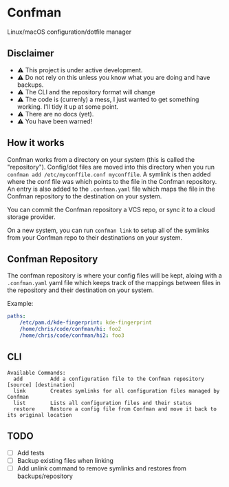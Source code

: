 # Confman
Linux/macOS configuration/dotfile manager

## Disclaimer
- ⚠️ This project is under active development.
- ⚠️ Do not rely on this unless you know what you are doing and have backups.
- ⚠️ The CLI and the repository format will change
- ⚠️ The code is (currenly) a mess, I just wanted to get something working. I'll tidy it up at some point.
- ⚠️ There are no docs (yet).
- ⚠️ You have been warned!

## How it works

Confman works from a directory on your system (this is called the "repository"). Config/dot files
are moved into this directory when you run `confman add /etc/myconffile.conf myconffile`. A symlink
is then added where the conf file was which points to the file in the Confman repository. An entry
is also added to the `.confman.yaml` file which maps the file in the Confman repository to the destination
on your system.

You can commit the Confman repository a VCS repo, or sync it to a cloud storage provider.

On a new system, you can run `confman link` to setup all of the symlinks from your Confman repo to
their destinations on your system.

## Confman Repository

The confman repository is where your config files will be kept, aloing with a `.confman.yaml` yaml file which keeps track of the mappings between files in the repository and their destination on your system.

Example:
```yaml
paths:
    /etc/pam.d/kde-fingerprint: kde-fingerprint
    /home/chris/code/confman/hi: foo2
    /home/chris/code/confman/hi2: foo3
```

## CLI

```
Available Commands:
  add         Add a configuration file to the Confman repository [source] [destination]
  link        Creates symlinks for all configuration files managed by Confman
  list        Lists all configuration files and their status
  restore     Restore a config file from Confman and move it back to its original location
```

## TODO
- [ ] Add tests
- [ ] Backup existing files when linking
- [ ] Add unlink command to remove symlinks and restores from backups/repository
